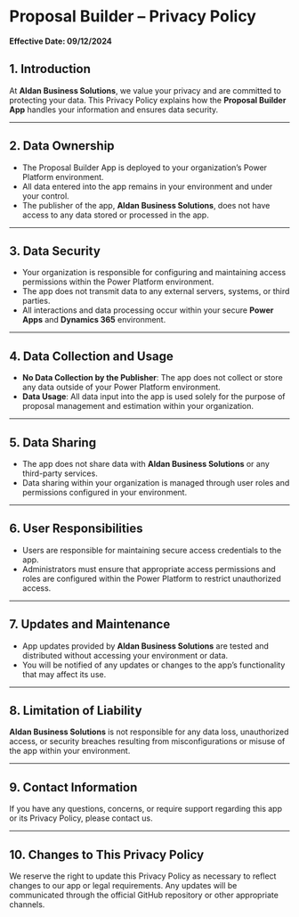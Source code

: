 # Proposal Builder – Privacy Policy

**Effective Date: 09/12/2024**

## 1. Introduction
At **Aldan Business Solutions**, we value your privacy and are committed to protecting your data. This Privacy Policy explains how the **Proposal Builder App** handles your information and ensures data security.

---

## 2. Data Ownership
- The Proposal Builder App is deployed to your organization’s Power Platform environment.
- All data entered into the app remains in your environment and under your control.
- The publisher of the app, **Aldan Business Solutions**, does not have access to any data stored or processed in the app.

---

## 3. Data Security
- Your organization is responsible for configuring and maintaining access permissions within the Power Platform environment.
- The app does not transmit data to any external servers, systems, or third parties.
- All interactions and data processing occur within your secure **Power Apps** and **Dynamics 365** environment.

---

## 4. Data Collection and Usage
- **No Data Collection by the Publisher**: The app does not collect or store any data outside of your Power Platform environment.
- **Data Usage**: All data input into the app is used solely for the purpose of proposal management and estimation within your organization.

---

## 5. Data Sharing
- The app does not share data with **Aldan Business Solutions** or any third-party services.
- Data sharing within your organization is managed through user roles and permissions configured in your environment.

---

## 6. User Responsibilities
- Users are responsible for maintaining secure access credentials to the app.
- Administrators must ensure that appropriate access permissions and roles are configured within the Power Platform to restrict unauthorized access.

---

## 7. Updates and Maintenance
- App updates provided by **Aldan Business Solutions** are tested and distributed without accessing your environment or data.
- You will be notified of any updates or changes to the app’s functionality that may affect its use.

---

## 8. Limitation of Liability
**Aldan Business Solutions** is not responsible for any data loss, unauthorized access, or security breaches resulting from misconfigurations or misuse of the app within your environment.

---

## 9. Contact Information
If you have any questions, concerns, or require support regarding this app or its Privacy Policy, please contact us.

---

## 10. Changes to This Privacy Policy
We reserve the right to update this Privacy Policy as necessary to reflect changes to our app or legal requirements. Any updates will be communicated through the official GitHub repository or other appropriate channels.
